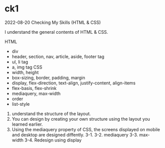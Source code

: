 # ck1

2022-08-20
Checking My Skills (HTML & CSS)

I understand the general contents of HTML & CSS. 

HTML
  - div
  - header, section, nav, article, aside, footer tag
  - ul, li tag
  - a, img tag
CSS
  - width, height
  - box-sizing, border, padding, margin
  - display, flex-direction, text-align, justify-content, align-items
  - flex-basis, flex-shrink
  - mediaquery, max-width
  - order
  - list-style

1. understand the structure of the layout.
2. You can design by creating your own structure using the layout you learned earlier.
3. Using the mediaquery property of CSS, the screens displayed on mobile and desktop are designed diffently.
  3-1. <meta name="viewport" content="width=divice-width, initial-scale=1.0">
  3-2. mediaquery
  3-3. max-width
  3-4. Redesign using display
